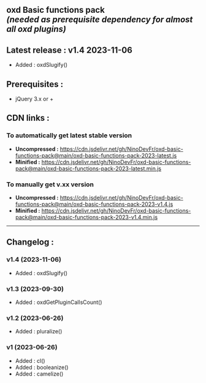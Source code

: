 oxd Basic functions pack\
_(needed as prerequisite dependency for almost all oxd plugins)_
-----
## **Latest release :** v1.4 2023-11-06
  - Added : oxdSlugify()
## Prerequisites :
- jQuery 3.x or +
## CDN links :
### To automatically get latest stable version
- **Uncompressed :** https://cdn.jsdelivr.net/gh/NinoDevFr/oxd-basic-functions-pack@main/oxd-basic-functions-pack-2023-latest.js
- **Minified :** https://cdn.jsdelivr.net/gh/NinoDevFr/oxd-basic-functions-pack@main/oxd-basic-functions-pack-2023-latest.min.js
### To manually get v.xx version
- **Uncompressed :** https://cdn.jsdelivr.net/gh/NinoDevFr/oxd-basic-functions-pack@main/oxd-basic-functions-pack-2023-v1.4.js
- **Minified :** https://cdn.jsdelivr.net/gh/NinoDevFr/oxd-basic-functions-pack@main/oxd-basic-functions-pack-2023-v1.4.min.js
---
## Changelog :
### v1.4 (2023-11-06)
  - Added : oxdSlugify()
### v1.3 (2023-09-30)
  - Added : oxdGetPluginCallsCount()
### v1.2 (2023-06-26)
  - Added : pluralize()
### v1 (2023-06-26)
  - Added : cl()
  - Added : booleanize()
  - Added : camelize()
